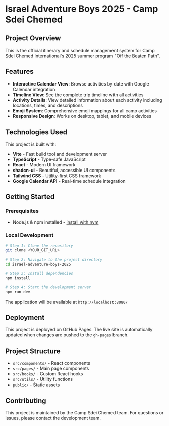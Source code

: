 # Israel Adventure Boys 2025 - Camp Sdei Chemed

## Project Overview

This is the official itinerary and schedule management system for Camp Sdei Chemed International's 2025 summer program "Off the Beaten Path".

## Features

- **Interactive Calendar View**: Browse activities by date with Google Calendar integration
- **Timeline View**: See the complete trip timeline with all activities
- **Activity Details**: View detailed information about each activity including locations, times, and descriptions
- **Emoji System**: Comprehensive emoji mappings for all camp activities
- **Responsive Design**: Works on desktop, tablet, and mobile devices

## Technologies Used

This project is built with:

- **Vite** - Fast build tool and development server
- **TypeScript** - Type-safe JavaScript
- **React** - Modern UI framework
- **shadcn-ui** - Beautiful, accessible UI components
- **Tailwind CSS** - Utility-first CSS framework
- **Google Calendar API** - Real-time schedule integration

## Getting Started

### Prerequisites

- Node.js & npm installed - [install with nvm](https://github.com/nvm-sh/nvm#installing-and-updating)

### Local Development

```sh
# Step 1: Clone the repository
git clone <YOUR_GIT_URL>

# Step 2: Navigate to the project directory
cd israel-adventure-boys-2025

# Step 3: Install dependencies
npm install

# Step 4: Start the development server
npm run dev
```

The application will be available at `http://localhost:8080/`

## Deployment

This project is deployed on GitHub Pages. The live site is automatically updated when changes are pushed to the `gh-pages` branch.

## Project Structure

- `src/components/` - React components
- `src/pages/` - Main page components
- `src/hooks/` - Custom React hooks
- `src/utils/` - Utility functions
- `public/` - Static assets

## Contributing

This project is maintained by the Camp Sdei Chemed team. For questions or issues, please contact the development team.
